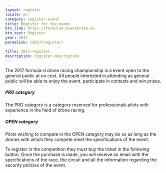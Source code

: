 ```yaml
---
layout: register
locale: en
category: register-event
title: Register for the event
btn_link: https://formulad.eventbrite.es
btn_text: Register
year: 2017
permalink: /2017/register/

title: 2017-register
description: register-description
---
```


The 2017 formula-d drone racing championship is a
event open to the general public at no cost.
All people interested in attending as
general public will be able to enjoy the
event, participate in contests and win prizes.

<h5> <span><span class="text-main-1">PRO</span> category</span></h5>

The PRO category is a category reserved for professionals pilots
with experience in the field
of drone racing.

<h5> <span><span class="text-main-1">OPEN</span> category</span></h5>

Pilots wishing to compete in the OPEN category may do so
as long as the drones with which they compete meet the specifications
of the event.

To register in the competition they must buy the ticket in the following button,
Once the purchase is made, you will receive an email with the specifications
of the race, the circuit and all the information regarding the security policies of
the event.
